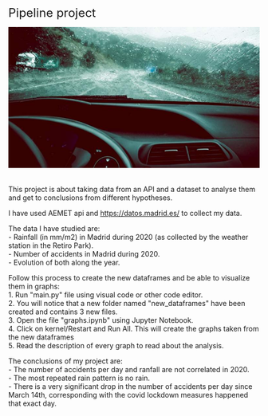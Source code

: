 <font size="5"> Pipeline project </font> <br />

![portada](images/portada.jpg) <p align="center"> </p> <br />
This project is about taking data from an API and a dataset to analyse them and get to conclusions from different hypotheses.<br />

I have used AEMET api and https://datos.madrid.es/ to collect my data.<br />

The data I have studied are:<br />
    - Rainfall (in mm/m2) in Madrid during 2020 (as collected by the weather station in the Retiro Park).<br />
    - Number of accidents in Madrid during 2020.<br />
    - Evolution of both along the year.<br />

Follow this process to create the new dataframes and be able to visualize them in graphs:<br />
    1. Run "main.py" file using visual code or other code editor.<br />
    2. You will notice that a new folder named "new_dataframes" have been created and contains 3 new files.<br />
    3. Open the file "graphs.ipynb" using Jupyter Notebook.<br />
    4. Click on kernel/Restart and Run All. This will create the graphs taken from the new dataframes<br />
    5. Read the description of every graph to read about the analysis.<br />

The conclusions of my project are:<br />
    - The number of accidents per day and ranfall are not correlated in 2020.<br />
    - The most repeated rain pattern is no rain. <br />
    - There is a very significant drop in the number of accidents per day since March 14th, corresponding with the covid lockdown measures happened that exact day.<br />